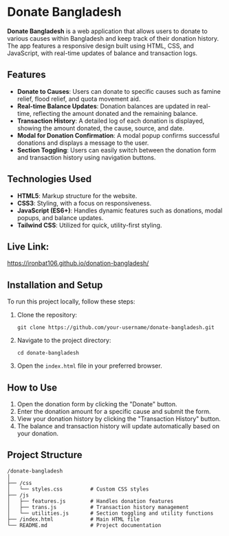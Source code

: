 # Donate Bangladesh

**Donate Bangladesh** is a web application that allows users to donate to various causes within Bangladesh and keep track of their donation history. The app features a responsive design built using HTML, CSS, and JavaScript, with real-time updates of balance and transaction logs.

## Features

- **Donate to Causes**: Users can donate to specific causes such as famine relief, flood relief, and quota movement aid.
- **Real-time Balance Updates**: Donation balances are updated in real-time, reflecting the amount donated and the remaining balance.
- **Transaction History**: A detailed log of each donation is displayed, showing the amount donated, the cause, source, and date.
- **Modal for Donation Confirmation**: A modal popup confirms successful donations and displays a message to the user.
- **Section Toggling**: Users can easily switch between the donation form and transaction history using navigation buttons.

## Technologies Used

- **HTML5**: Markup structure for the website.
- **CSS3**: Styling, with a focus on responsiveness.
- **JavaScript (ES6+)**: Handles dynamic features such as donations, modal popups, and balance updates.
- **Tailwind CSS**: Utilized for quick, utility-first styling.

## Live Link:
https://ironbat106.github.io/donation-bangladesh/
  
## Installation and Setup

To run this project locally, follow these steps:

1. Clone the repository:
   ```
   git clone https://github.com/your-username/donate-bangladesh.git
   ```

2. Navigate to the project directory:
   ```
   cd donate-bangladesh
   ```

3. Open the `index.html` file in your preferred browser.

## How to Use

1. Open the donation form by clicking the "Donate" button.
2. Enter the donation amount for a specific cause and submit the form.
3. View your donation history by clicking the "Transaction History" button.
4. The balance and transaction history will update automatically based on your donation.

## Project Structure

```
/donate-bangladesh
│
├── /css
│   └── styles.css         # Custom CSS styles
├── /js
│   ├── features.js        # Handles donation features
│   ├── trans.js           # Transaction history management
│   └── utilities.js       # Section toggling and utility functions
├── /index.html            # Main HTML file
└── README.md              # Project documentation
```

